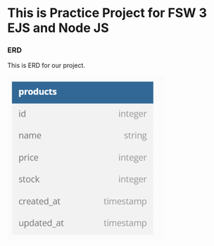 # This is Practice Project for FSW 3 EJS and Node JS

### ERD
This is ERD for our project.

![](./public/ERD.png)